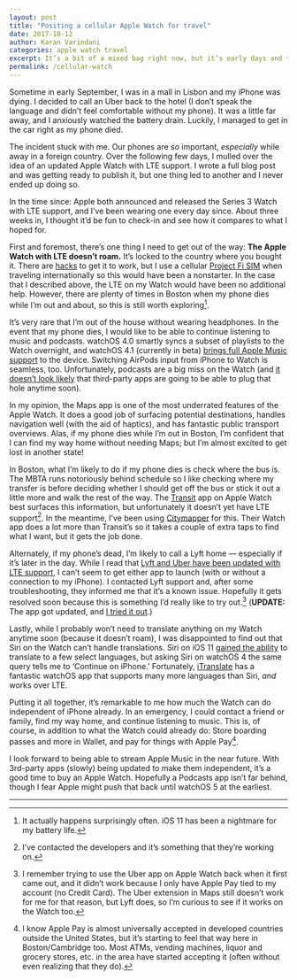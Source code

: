 ```yaml
--- 
layout: post
title: "Positing a cellular Apple Watch for travel"
date: 2017-10-12
author: Karan Varindani
categories: apple watch travel
excerpt: It’s a bit of a mixed bag right now, but it’s early days and the signs are promising.
permalink: /cellular-watch
---
```

Sometime in early September, I was in a mall in Lisbon and my iPhone was dying. I decided to call an Uber back to the hotel (I don’t speak the language and didn’t feel comfortable without my phone). It was a little far away, and I anxiously watched the battery drain. Luckily, I managed to get in the car right as my phone died.

The incident stuck with me. Our phones are so important, _especially_ while away in a foreign country. Over the following few days, I mulled over the idea of an updated Apple Watch with LTE support. I wrote a full blog post and was getting ready to publish it, but one thing led to another and I never ended up doing so. 

In the time since: Apple both announced and released the Series 3 Watch with LTE support, and I’ve been wearing one every day since. About three weeks in, I thought it’d be fun to check-in and see how it compares to what I hoped for.

First and foremost, there’s one thing I need to get out of the way: **The Apple Watch with LTE doesn’t roam.** It’s locked to the country where you bought it. There are [hacks](https://www.imore.com/how-roam-your-apple-watch-and-use-lte-data-foreign-country) to get it to work, but I use a cellular [Project Fi SIM](https://thoughtsandstuff.net/project-fi) when traveling internationally so this would have been a nonstarter. In the case that I described above, the LTE on my Watch would have been no additional help. However, there are plenty of times in Boston when my phone dies while I’m out and about, so this is still worth exploring[^1].

It’s very rare that I’m out of the house without wearing headphones. In the event that my phone dies, I would like to be able to continue listening to music and podcasts. watchOS 4.0 smartly syncs a subset of playlists to the Watch overnight, and watchOS 4.1 (currently in beta) [brings full Apple Music support](https://9to5mac.com/2017/09/27/watchos-4-1-apple-music-streaming-radio/) to the device. Switching AirPods input from iPhone to Watch is seamless, too. Unfortunately, podcasts are a big miss on the Watch (and [it doesn’t look likely](https://marco.org/2017/09/24/what-watch-podcast-apps-need) that third-party apps are going to be able to plug that hole anytime soon). 

In my opinion, the Maps app is one of the most underrated features of the Apple Watch. It does a good job of surfacing potential destinations, handles navigation well (with the aid of haptics), and has fantastic public transport overviews. Alas, if my phone dies while I’m out in Boston, I’m confident that I can find my way home without needing Maps; but I’m almost excited to get lost in another state!

In Boston, what I’m likely to do if my phone dies is check where the bus is. The MBTA runs notoriously behind schedule so I like checking where my transfer is before deciding whether I should get off the bus or stick it out a little more and walk the rest of the way. The [Transit](https://itunes.apple.com/us/app/transit-bus-subway-times/id498151501?mt=8&uo=4&at=10l6nh) app on Apple Watch best surfaces this information, but unfortunately it doesn’t yet have LTE support[^2]. In the meantime, I’ve been using [Citymapper](https://itunes.apple.com/us/app/citymapper-transit-navigation/id469463298?mt=8&uo=4&at=10l6nh) for this. Their Watch app does a lot more than Transit’s so it takes a couple of extra taps to find what I want, but it gets the job done.

Alternately, if my phone’s dead, I’m likely to call a Lyft home — especially if it’s later in the day. While I read that [Lyft and Uber have been updated with LTE support](http://time.com/4956444/apple-watch-3-review/), I can’t seem to get either app to launch (with or without a connection to my iPhone). I contacted Lyft support and, after some troubleshooting, they informed me that it’s a known issue. Hopefully it gets resolved soon because this is something I’d really like to try out.[^3] (**UPDATE:** The app got updated, and [I tried it out](/lyft-watch).)

Lastly, while I probably won’t need to translate anything on my Watch anytime soon (because it doesn’t roam), I was disappointed to find out that Siri on the Watch can’t handle translations. Siri on iOS 11 [gained the ability](https://www.macrumors.com/how-to/siri-translation-ios-11/) to translate to a few select languages, but asking Siri on watchOS 4 the same query tells me to ‘Continue on iPhone.’ Fortunately, [iTranslate](https://itunes.apple.com/us/app/itranslate-translator/id288113403?mt=8&uo=4&at=10l6nh) has a fantastic watchOS app that supports many more languages than Siri, _and_ works over LTE.  

Putting it all together, it’s remarkable to me how much the Watch can do independent of iPhone already. In an emergency, I could contact a friend or family,    find my way home, and continue listening to music. This is, of course, in addition to what the Watch could already do: Store boarding passes and more in Wallet, and pay for things with Apple Pay[^4].

I look forward to being able to stream Apple Music in the near future. With 3rd-party apps (slowly) being updated to make them independent, it’s a good time to buy an Apple Watch. Hopefully a Podcasts app isn’t far behind, though I fear Apple might push that back until watchOS 5 at the earliest.

----

[^1]:	It actually happens surprisingly often. iOS 11 has been a nightmare for my battery life.

[^2]:	I’ve contacted the developers and it’s something that they’re working on.

[^3]:	I remember trying to use the Uber app on Apple Watch back when it first came out, and it didn’t work because I only have Apple Pay tied to my account (no Credit Card). The Uber extension in Maps still doesn’t work for me for that reason, but Lyft does, so I’m curious to see if it works on the Watch too.

[^4]:	I know Apple Pay is almost universally accepted in developed countries outside the United States, but it’s starting to feel that way here in Boston/Cambridge too. Most ATMs, vending machines, liquor and grocery stores, etc. in the area have started accepting it (often without even realizing that they do).